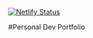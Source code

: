 [![Netlify Status](https://api.netlify.com/api/v1/badges/7ecf8026-f70c-4269-9dd0-d6f5e5add1e3/deploy-status)](https://app.netlify.com/sites/deft-moonbeam-70f476/deploys)

#Personal Dev Portfolio
